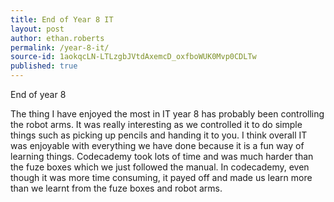 ```yaml
---
title: End of Year 8 IT
layout: post
author: ethan.roberts
permalink: /year-8-it/
source-id: 1aokqcLN-LTLzgbJVtdAxemcD_oxfboWUK0Mvp0CDLTw
published: true
---
```

End of year 8

The thing I have enjoyed the most in IT year 8 has probably been controlling the robot arms. It was really interesting as we controlled it to do simple things such as picking up pencils and handing it to you. I think overall IT was enjoyable with everything we have done because it is a fun way of learning things. Codecademy took lots of time and was much harder than the fuze boxes which we just followed the manual. In codecademy, even though it was more time consuming, it payed off and made us learn more than we learnt from the fuze boxes and robot arms.

